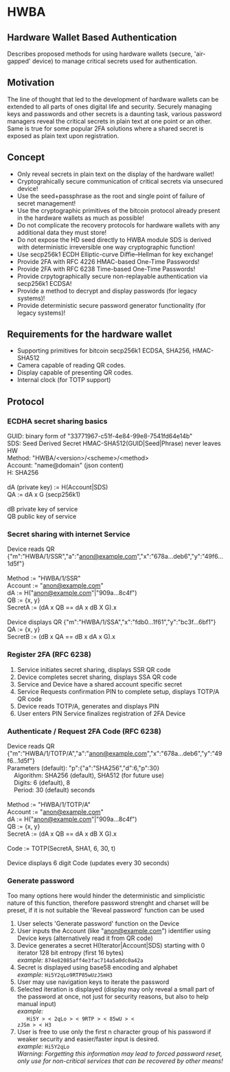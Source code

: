 # HWBA
## Hardware Wallet Based Authentication

Describes proposed methods for using hardware wallets (secure, 'air-gapped' device) to manage critical secrets used for authentication.

## Motivation

The line of thought that led to the development of hardware wallets can be extended to all parts of ones digital life and security. Securely managing keys and passwords and other secrets is a daunting task, various password managers reveal the critical secrets in plain text at one point or an other. Same is true for some popular 2FA solutions where a shared secret is exposed as plain text upon registration.

## Concept

* Only reveal secrets in plain text on the display of the hardware wallet!
* Cryptograhically secure communication of critical secrets via unsecured device!
* Use the seed+passphrase as the root and single point of failure of secret management!
* Use the cryptographic primitives of the bitcoin protocol already present in the hardware wallets as much as possible!
* Do not complicate the recovery protocols for hardware wallets with any additional data they must store!
* Do not expose the HD seed directly to HWBA module SDS is derived with deterministic irreversible one way cryptographic function!
* Use secp256k1 ECDH Elliptic-curve Diffie–Hellman for key exchange!
* Provide 2FA with RFC 4226 HMAC-based One-Time Passwords!
* Provide 2FA with RFC 6238 Time-based One-Time Passwords!
* Provide crpytographically secure non-replayable authentication via secp256k1 ECDSA!
* Provide a method to decrypt and display passwords (for legacy systems)!
* Provide deterministic secure password generator functionality (for legacy systems)!

## Requirements for the hardware wallet

* Supporting primitives for bitcoin secp256k1 ECDSA, SHA256, HMAC-SHA512
* Camera capable of reading QR codes.
* Display capable of presenting QR codes.
* Internal clock (for TOTP support)

## Protocol
### ECDHA secret sharing basics
GUID: binary form of "33771967-c51f-4e84-99e8-7541fd64e14b" \
SDS: Seed Derived Secret HMAC-SHA512(GUID|Seed|Phrase) never leaves HW \
Method: "HWBA/\<version\>/\<scheme\>/\<method\> \
Account: "name@domain" (json content) \
H: SHA256 \
\
dA (private key) := H(Account|SDS) \
QA := dA x G (secp256k1) \
\
dB private key of service \
QB public key of service

### Secret sharing with internet Service
Device reads QR {"m":"HWBA/1/SSR","a":"anon@example.com","x":"678a...deb6","y":"49f6...1d5f"} \
\
Method := "HWBA/1/SSR" \
Account := "anon@example.com" \
dA := H("anon@example.com"|"909a...8c4f") \
QB := {x, y} \
SecretA := (dA x QB == dA x dB X G).x \
\
Device displays QR {"m":"HWBA/1/SSA","x":"fdb0...1f61","y":"bc3f...6bf1"} \
QA := {x, y} \
SecretB := (dB x QA == dB x dA x G).x

### Register 2FA (RFC 6238)
1. Service initiates secret sharing, displays SSR QR code
2. Device completes secret sharing, displays SSA QR code
3. Service and Device have a shared account specific secret
4. Service Requests confirmation PIN to complete setup, displays TOTP/A QR code
5. Device reads TOTP/A, generates and displays PIN
6. User enters PIN Service finalizes registration of 2FA Device

### Authenticate / Request 2FA Code (RFC 6238)
Device reads QR {"m":"HWBA/1/TOTP/A","a":"anon@example.com","x":"678a...deb6","y":"49f6...1d5f"} \
Parameters (default): "p":{"a":"SHA256","d":6,"p":30} \
&nbsp;&nbsp;&nbsp;&nbsp;Algorithm: SHA256 (default), SHA512 (for future use) \
&nbsp;&nbsp;&nbsp;&nbsp;Digits: 6 (default), 8 \
&nbsp;&nbsp;&nbsp;&nbsp;Period:	30 (default) seconds \
\
Method := "HWBA/1/TOTP/A" \
Account := "anon@example.com" \
dA := H("anon@example.com"|"909a...8c4f") \
QB := {x, y} \
SecretA := (dA x QB == dA x dB X G).x \
\
Code := TOTP(SecretA, SHA1, 6, 30, t) \
\
Device displays 6 digit Code (updates every 30 seconds)

### Generate password
Too many options here would hinder the deterministic and simplicistic nature of this function, therefore password strenght and charset will be preset, if it is not suitable the 'Reveal password' function can be used
1. User selects 'Generate password' function on the Device
2. User inputs the Account (like "anon@example.com") identifier using Device keys (alternatively read it from QR code)
3. Device generates a secret H(Iterator|Account|SDS) starting with 0 iterator 128 bit entropy (first 16 bytes) \
	*example:* <code>874e82085aff4e3fac714a5a0dc0a42a</code>
4. Secret is displayed using base58 encoding and alphabet \
	*example:* <code>Hi5Y2qLo9RTP85wUzJSmH3</code>
4. User may use navigation keys to iterate the password
5. Selected iteration is displayed (display may only reveal a small part of the password at once, not just for security reasons, but also to help manual input) \
	*example:* \
	<code>
		&nbsp;&nbsp;Hi5Y >
		< 2qLo >
		< 9RTP >
		< 85wU >
		< zJSm >
		< H3
	</code>
6. User is free to use only the first n character group of his password if weaker security and easier/faster input is desired. \
	*example:* <code>Hi5Y2qLo</code> \
	*Warning: Forgetting this information may lead to forced password reset, only use for non-critical services that can be recovered by other means!*
